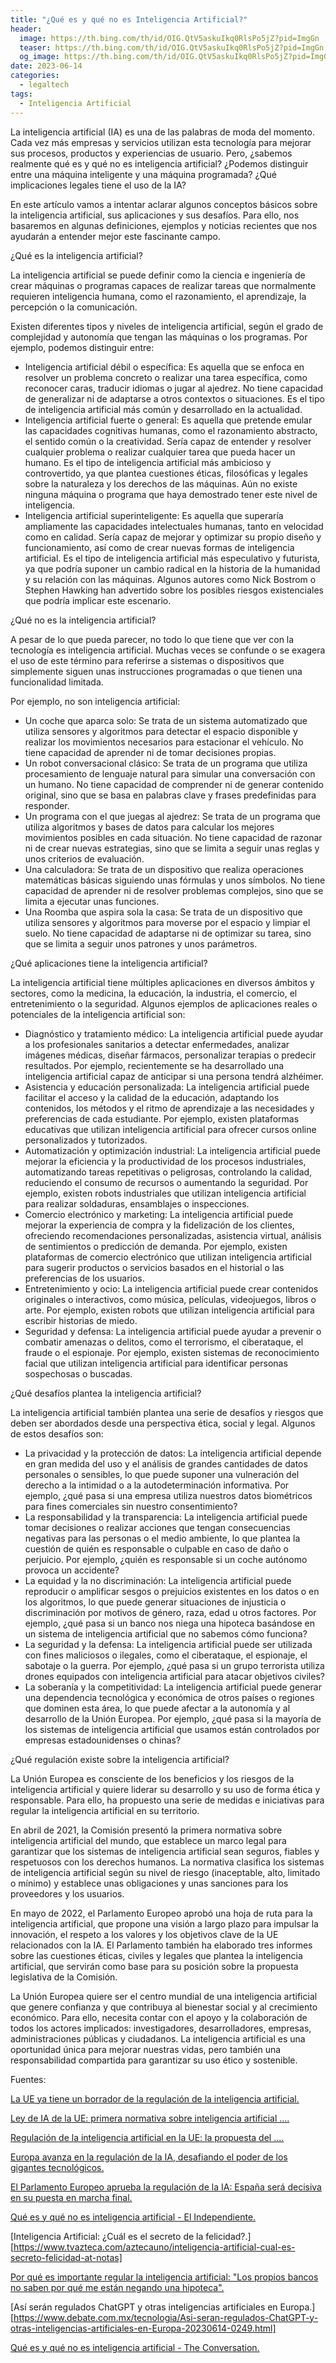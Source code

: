 ```yaml
---
title: "¿Qué es y qué no es Inteligencia Artificial?"
header:
  image: https://th.bing.com/th/id/OIG.QtV5askuIkq0RlsPo5jZ?pid=ImgGn
  teaser: https://th.bing.com/th/id/OIG.QtV5askuIkq0RlsPo5jZ?pid=ImgGn
  og_image: https://th.bing.com/th/id/OIG.QtV5askuIkq0RlsPo5jZ?pid=ImgGn
date: 2023-06-14
categories:
  - legaltech
tags:
  - Inteligencia Artificial
---
```


La inteligencia artificial (IA) es una de las palabras de moda del momento. Cada vez más empresas y servicios utilizan esta tecnología para mejorar sus procesos, productos y experiencias de usuario. Pero, ¿sabemos realmente qué es y qué no es inteligencia artificial? ¿Podemos distinguir entre una máquina inteligente y una máquina programada? ¿Qué implicaciones legales tiene el uso de la IA?

En este artículo vamos a intentar aclarar algunos conceptos básicos sobre la inteligencia artificial, sus aplicaciones y sus desafíos. Para ello, nos basaremos en algunas definiciones, ejemplos y noticias recientes que nos ayudarán a entender mejor este fascinante campo.

¿Qué es la inteligencia artificial?

La inteligencia artificial se puede definir como la ciencia e ingeniería de crear máquinas o programas capaces de realizar tareas que normalmente requieren inteligencia humana, como el razonamiento, el aprendizaje, la percepción o la comunicación.

Existen diferentes tipos y niveles de inteligencia artificial, según el grado de complejidad y autonomía que tengan las máquinas o los programas. Por ejemplo, podemos distinguir entre:

- Inteligencia artificial débil o específica: Es aquella que se enfoca en resolver un problema concreto o realizar una tarea específica, como reconocer caras, traducir idiomas o jugar al ajedrez. No tiene capacidad de generalizar ni de adaptarse a otros contextos o situaciones. Es el tipo de inteligencia artificial más común y desarrollado en la actualidad.
- Inteligencia artificial fuerte o general: Es aquella que pretende emular las capacidades cognitivas humanas, como el razonamiento abstracto, el sentido común o la creatividad. Sería capaz de entender y resolver cualquier problema o realizar cualquier tarea que pueda hacer un humano. Es el tipo de inteligencia artificial más ambicioso y controvertido, ya que plantea cuestiones éticas, filosóficas y legales sobre la naturaleza y los derechos de las máquinas. Aún no existe ninguna máquina o programa que haya demostrado tener este nivel de inteligencia.
- Inteligencia artificial superinteligente: Es aquella que superaría ampliamente las capacidades intelectuales humanas, tanto en velocidad como en calidad. Sería capaz de mejorar y optimizar su propio diseño y funcionamiento, así como de crear nuevas formas de inteligencia artificial. Es el tipo de inteligencia artificial más especulativo y futurista, ya que podría suponer un cambio radical en la historia de la humanidad y su relación con las máquinas. Algunos autores como Nick Bostrom o Stephen Hawking han advertido sobre los posibles riesgos existenciales que podría implicar este escenario.

¿Qué no es la inteligencia artificial?

A pesar de lo que pueda parecer, no todo lo que tiene que ver con la tecnología es inteligencia artificial. Muchas veces se confunde o se exagera el uso de este término para referirse a sistemas o dispositivos que simplemente siguen unas instrucciones programadas o que tienen una funcionalidad limitada.

Por ejemplo, no son inteligencia artificial:

- Un coche que aparca solo: Se trata de un sistema automatizado que utiliza sensores y algoritmos para detectar el espacio disponible y realizar los movimientos necesarios para estacionar el vehículo. No tiene capacidad de aprender ni de tomar decisiones propias.
- Un robot conversacional clásico: Se trata de un programa que utiliza procesamiento de lenguaje natural para simular una conversación con un humano. No tiene capacidad de comprender ni de generar contenido original, sino que se basa en palabras clave y frases predefinidas para responder.
- Un programa con el que juegas al ajedrez: Se trata de un programa que utiliza algoritmos y bases de datos para calcular los mejores movimientos posibles en cada situación. No tiene capacidad de razonar ni de crear nuevas estrategias, sino que se limita a seguir unas reglas y unos criterios de evaluación.
- Una calculadora: Se trata de un dispositivo que realiza operaciones matemáticas básicas siguiendo unas fórmulas y unos símbolos. No tiene capacidad de aprender ni de resolver problemas complejos, sino que se limita a ejecutar unas funciones.
- Una Roomba que aspira sola la casa: Se trata de un dispositivo que utiliza sensores y algoritmos para moverse por el espacio y limpiar el suelo. No tiene capacidad de adaptarse ni de optimizar su tarea, sino que se limita a seguir unos patrones y unos parámetros.

¿Qué aplicaciones tiene la inteligencia artificial?

La inteligencia artificial tiene múltiples aplicaciones en diversos ámbitos y sectores, como la medicina, la educación, la industria, el comercio, el entretenimiento o la seguridad. Algunos ejemplos de aplicaciones reales o potenciales de la inteligencia artificial son:

- Diagnóstico y tratamiento médico: La inteligencia artificial puede ayudar a los profesionales sanitarios a detectar enfermedades, analizar imágenes médicas, diseñar fármacos, personalizar terapias o predecir resultados. Por ejemplo, recientemente se ha desarrollado una inteligencia artificial capaz de anticipar si una persona tendrá alzhéimer.
- Asistencia y educación personalizada: La inteligencia artificial puede facilitar el acceso y la calidad de la educación, adaptando los contenidos, los métodos y el ritmo de aprendizaje a las necesidades y preferencias de cada estudiante. Por ejemplo, existen plataformas educativas que utilizan inteligencia artificial para ofrecer cursos online personalizados y tutorizados.
- Automatización y optimización industrial: La inteligencia artificial puede mejorar la eficiencia y la productividad de los procesos industriales, automatizando tareas repetitivas o peligrosas, controlando la calidad, reduciendo el consumo de recursos o aumentando la seguridad. Por ejemplo, existen robots industriales que utilizan inteligencia artificial para realizar soldaduras, ensamblajes o inspecciones.
- Comercio electrónico y marketing: La inteligencia artificial puede mejorar la experiencia de compra y la fidelización de los clientes, ofreciendo recomendaciones personalizadas, asistencia virtual, análisis de sentimientos o predicción de demanda. Por ejemplo, existen plataformas de comercio electrónico que utilizan inteligencia artificial para sugerir productos o servicios basados en el historial o las preferencias de los usuarios.
- Entretenimiento y ocio: La inteligencia artificial puede crear contenidos originales o interactivos, como música, películas, videojuegos, libros o arte. Por ejemplo, existen robots que utilizan inteligencia artificial para escribir historias de miedo.
- Seguridad y defensa: La inteligencia artificial puede ayudar a prevenir o combatir amenazas o delitos, como el terrorismo, el ciberataque, el fraude o el espionaje. Por ejemplo, existen sistemas de reconocimiento facial que utilizan inteligencia artificial para identificar personas sospechosas o buscadas.

¿Qué desafíos plantea la inteligencia artificial?

La inteligencia artificial también plantea una serie de desafíos y riesgos que deben ser abordados desde una perspectiva ética, social y legal. Algunos de estos desafíos son:

- La privacidad y la protección de datos: La inteligencia artificial depende en gran medida del uso y el análisis de grandes cantidades de datos personales o sensibles, lo que puede suponer una vulneración del derecho a la intimidad o a la autodeterminación informativa. Por ejemplo, ¿qué pasa si una empresa utiliza nuestros datos biométricos para fines comerciales sin nuestro consentimiento?
- La responsabilidad y la transparencia: La inteligencia artificial puede tomar decisiones o realizar acciones que tengan consecuencias negativas para las personas o el medio ambiente, lo que plantea la cuestión de quién es responsable o culpable en caso de daño o perjuicio. Por ejemplo, ¿quién es responsable si un coche autónomo provoca un accidente?
- La equidad y la no discriminación: La inteligencia artificial puede reproducir o amplificar sesgos o prejuicios existentes en los datos o en los algoritmos, lo que puede generar situaciones de injusticia o discriminación por motivos de género, raza, edad u otros factores. Por ejemplo, ¿qué pasa si un banco nos niega una hipoteca basándose en un sistema de inteligencia artificial que no sabemos cómo funciona?
- La seguridad y la defensa: La inteligencia artificial puede ser utilizada con fines maliciosos o ilegales, como el ciberataque, el espionaje, el sabotaje o la guerra. Por ejemplo, ¿qué pasa si un grupo terrorista utiliza drones equipados con inteligencia artificial para atacar objetivos civiles?
- La soberanía y la competitividad: La inteligencia artificial puede generar una dependencia tecnológica y económica de otros países o regiones que dominen esta área, lo que puede afectar a la autonomía y al desarrollo de la Unión Europea. Por ejemplo, ¿qué pasa si la mayoría de los sistemas de inteligencia artificial que usamos están controlados por empresas estadounidenses o chinas?

¿Qué regulación existe sobre la inteligencia artificial?

La Unión Europea es consciente de los beneficios y los riesgos de la inteligencia artificial y quiere liderar su desarrollo y su uso de forma ética y responsable. Para ello, ha propuesto una serie de medidas e iniciativas para regular la inteligencia artificial en su territorio.

En abril de 2021, la Comisión presentó la primera normativa sobre inteligencia artificial del mundo, que establece un marco legal para garantizar que los sistemas de inteligencia artificial sean seguros, fiables y respetuosos con los derechos humanos. La normativa clasifica los sistemas de inteligencia artificial según su nivel de riesgo (inaceptable, alto, limitado o mínimo) y establece unas obligaciones y unas sanciones para los proveedores y los usuarios.

En mayo de 2022, el Parlamento Europeo aprobó una hoja de ruta para la inteligencia artificial, que propone una visión a largo plazo para impulsar la innovación, el respeto a los valores y los objetivos clave de la UE relacionados con la IA. El Parlamento también ha elaborado tres informes sobre las cuestiones éticas, civiles y legales que plantea la inteligencia artificial, que servirán como base para su posición sobre la propuesta legislativa de la Comisión.

La Unión Europea quiere ser el centro mundial de una inteligencia artificial que genere confianza y que contribuya al bienestar social y al crecimiento económico. Para ello, necesita contar con el apoyo y la colaboración de todos los actores implicados: investigadores, desarrolladores, empresas, administraciones públicas y ciudadanos. La inteligencia artificial es una oportunidad única para mejorar nuestras vidas, pero también una responsabilidad compartida para garantizar su uso ético y sostenible.


Fuentes:

[La UE ya tiene un borrador de la regulación de la inteligencia artificial.](https://www.muycomputer.com/2023/06/14/la-ue-ya-tiene-un-borrador-de-la-regulacion-de-la-inteligencia-artificial/)

[Ley de IA de la UE: primera normativa sobre inteligencia artificial ....]( https://www.europarl.europa.eu/news/es/headlines/society/20230601STO93804/ley-de-ia-de-la-ue-primera-normativa-sobre-inteligencia-artificial)

[Regulación de la inteligencia artificial en la UE: la propuesta del ....](https://www.europarl.europa.eu/news/es/headlines/society/20201015STO89417/regulacion-de-la-inteligencia-artificial-en-la-ue-la-propuesta-del-parlamento)

[Europa avanza en la regulación de la IA, desafiando el poder de los gigantes tecnológicos.](https://www.butterword.com/2023/06/europa-avanza-en-la-regulacion-de-la-ia.html)

[El Parlamento Europeo aprueba la regulación de la IA: España será decisiva en su puesta en marcha final. ](https://www.xataka.com/robotica-e-ia/parlamento-europeo-aprueba-regulacion-ia-espana-sera-decisiva-su-puesta-marcha-final.)

[Qué es y qué no es inteligencia artificial - El Independiente.](https://www.elindependiente.com/futuro/2018/11/25/que-es-y-que-no-es-inteligencia-artificial/)

[Inteligencia Artificial: ¿Cuál es el secreto de la felicidad?.][https://www.tvazteca.com/aztecauno/inteligencia-artificial-cual-es-secreto-felicidad-at-notas]

[Por qué es importante regular la inteligencia artificial: "Los propios bancos no saben por qué me están negando una hipoteca". ](https://www.msn.com/es-es/dinero/noticias/por-qu%C3%A9-es-importante-regular-la-inteligencia-artificial-los-propios-bancos-no-saben-por-qu%C3%A9-me-est%C3%A1n-negando-una-hipoteca/ar-AA1cqWsE)

[Así serán regulados ChatGPT y otras inteligencias artificiales en Europa.][https://www.debate.com.mx/tecnologia/Asi-seran-regulados-ChatGPT-y-otras-inteligencias-artificiales-en-Europa-20230614-0249.html]

[Qué es y qué no es inteligencia artificial - The Conversation.](https://theconversation.com/que-es-y-que-no-es-inteligencia-artificial-187786)